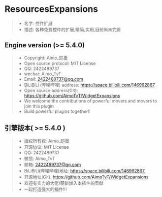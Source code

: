 # ResourcesExpansions
> - 名字: 控件扩展
> - 描述: 各种免费控件的扩展,精简,实用,目前尚未完善

## Engine version (>= 5.4.0)

> - Copyright: Aimo\_皑墨
> - Open source protocol: MIT License
> - QQ: 2422489737
> - wechat: Aimo_TvT
> - Email: 2422489737@qq.com
> - BiLiBiLi (哔哩哔哩) address: https://space.bilibili.com/146962867
> - Open source address(Git): https://github.com/AimoTvT/WidgetExpansions
> - We welcome the contributions of powerful movers and movers to join this plugin
> - Build powerful plugins together!!


## 引擎版本( >= 5.4.0 )

> - 版权所有权: Aimo\_皑墨
> - 开源协议: MIT License
> - QQ: 2422489737
> - 微信: Aimo_TvT
> - 邮箱: 2422489737@qq.com
> - BiLiBiLi(哔哩哔哩)地址: https://space.bilibili.com/146962867
> - 开源地址(Git): https://github.com/AimoTvT/WidgetExpansions
> - 欢迎有实力的大佬/萌新加入本插件的贡献
> - 一起打造强大的插件!!!
